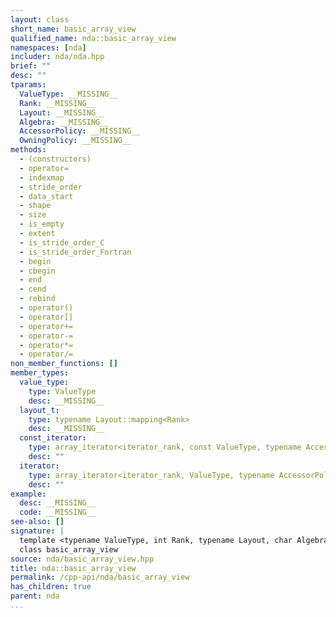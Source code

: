 ```yaml
---
layout: class
short_name: basic_array_view
qualified_name: nda::basic_array_view
namespaces: [nda]
includer: nda/nda.hpp
brief: ""
desc: ""
tparams:
  ValueType: __MISSING__
  Rank: __MISSING__
  Layout: __MISSING__
  Algebra: __MISSING__
  AccessorPolicy: __MISSING__
  OwningPolicy: __MISSING__
methods:
  - (constructors)
  - operator=
  - indexmap
  - stride_order
  - data_start
  - shape
  - size
  - is_empty
  - extent
  - is_stride_order_C
  - is_stride_order_Fortran
  - begin
  - cbegin
  - end
  - cend
  - rebind
  - operator()
  - operator[]
  - operator+=
  - operator-=
  - operator*=
  - operator/=
non_member_functions: []
member_types:
  value_type:
    type: ValueType
    desc: __MISSING__
  layout_t:
    type: typename Layout::mapping<Rank>
    desc: __MISSING__
  const_iterator:
    type: array_iterator<iterator_rank, const ValueType, typename AccessorPolicy::template AccessorPolicy::accessor<ValueType>::pointer>
    desc: ""
  iterator:
    type: array_iterator<iterator_rank, ValueType, typename AccessorPolicy::template AccessorPolicy::accessor<ValueType>::pointer>
    desc: ""
example:
  desc: __MISSING__
  code: __MISSING__
see-also: []
signature: |
  template <typename ValueType, int Rank, typename Layout, char Algebra, typename AccessorPolicy, typename OwningPolicy>
  class basic_array_view
source: nda/basic_array_view.hpp
title: nda::basic_array_view
permalink: /cpp-api/nda/basic_array_view
has_children: true
parent: nda
...
```


